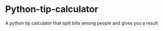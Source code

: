 # Python-tip-calculator
A python tip calculator that split bills among people and gives you a result
